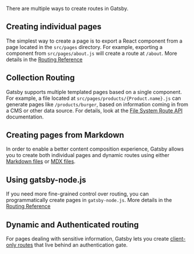 There are multiple ways to create routes in Gatsby.

## [](https://www.gatsbyjs.com/docs/how-to/routing/creating-routes/#creating-individual-pages)Creating individual pages

The simplest way to create a page is to export a React component from a page located in the `src/pages` directory. For example, exporting a component from `src/pages/about.js` will create a route at `/about`. More details in the [Routing Reference](https://www.gatsbyjs.com/docs/reference/routing/creating-routes/#define-routes-in-srcpages)

## [](https://www.gatsbyjs.com/docs/how-to/routing/creating-routes/#collection-routing)Collection Routing

Gatsby supports multiple templated pages based on a single component. For example, a file located at `src/pages/products/{Product.name}.js` can generate pages like `/products/burger`, based on information coming in from a CMS or other data source. For details, look at the [File System Route API](https://www.gatsbyjs.com/docs/reference/routing/file-system-route-api) documentation.

## [](https://www.gatsbyjs.com/docs/how-to/routing/creating-routes/#creating-pages-from-markdown)Creating pages from Markdown

In order to enable a better content composition experience, Gatsby allows you to create both individual pages and dynamic routes using either [Markdown files](https://www.gatsbyjs.com/docs/how-to/routing/adding-markdown-pages/) or [MDX files](https://www.gatsbyjs.com/docs/how-to/routing/mdx/).

## [](https://www.gatsbyjs.com/docs/how-to/routing/creating-routes/#using-gatsby-nodejs)Using gatsby-node.js

If you need more fine-grained control over routing, you can programmatically create pages in `gatsby-node.js`. More details in the [Routing Reference](https://www.gatsbyjs.com/docs/reference/routing/creating-routes/#using-gatsby-nodejs)

## [](https://www.gatsbyjs.com/docs/how-to/routing/creating-routes/#dynamic-and-authenticated-routing)Dynamic and Authenticated routing

For pages dealing with sensitive information, Gatsby lets you create [client-only routes](https://www.gatsbyjs.com/docs/how-to/routing/client-only-routes-and-user-authentication) that live behind an authentication gate.